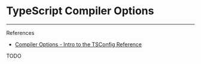 # TypeScript Compiler Options

---

References

- [Compiler Options - Intro to the TSConfig Reference](https://www.typescriptlang.org/tsconfig)

TODO
